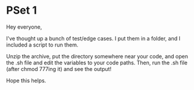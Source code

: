 # PSet 1

Hey everyone,

I've thought up a bunch of test/edge cases. I put them in a folder, and I included a script to run them.

Unzip the archive, put the directory somewhere near your code, and open the .sh file and edit the variables to your code paths. Then, run the .sh file (after chmod 777ing it) and see the output!

Hope this helps.
